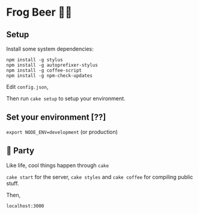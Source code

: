 # Frog Beer 🐸🍺

## Setup

Install some system dependencies:
```shell
npm install -g stylus
npm install -g autoprefixer-stylus
npm install -g coffee-script
npm install -g npm-check-updates
```

Edit `config.json`,

Then run `cake setup` to setup your environment.

## Set your environment [??]

`export NODE_ENV=development` (or production)

## 🍰 Party

Like life, cool things happen through `cake`

`cake start` for the server, `cake styles` and `cake coffee` for compiling public stuff.

Then,

`localhost:3000`
